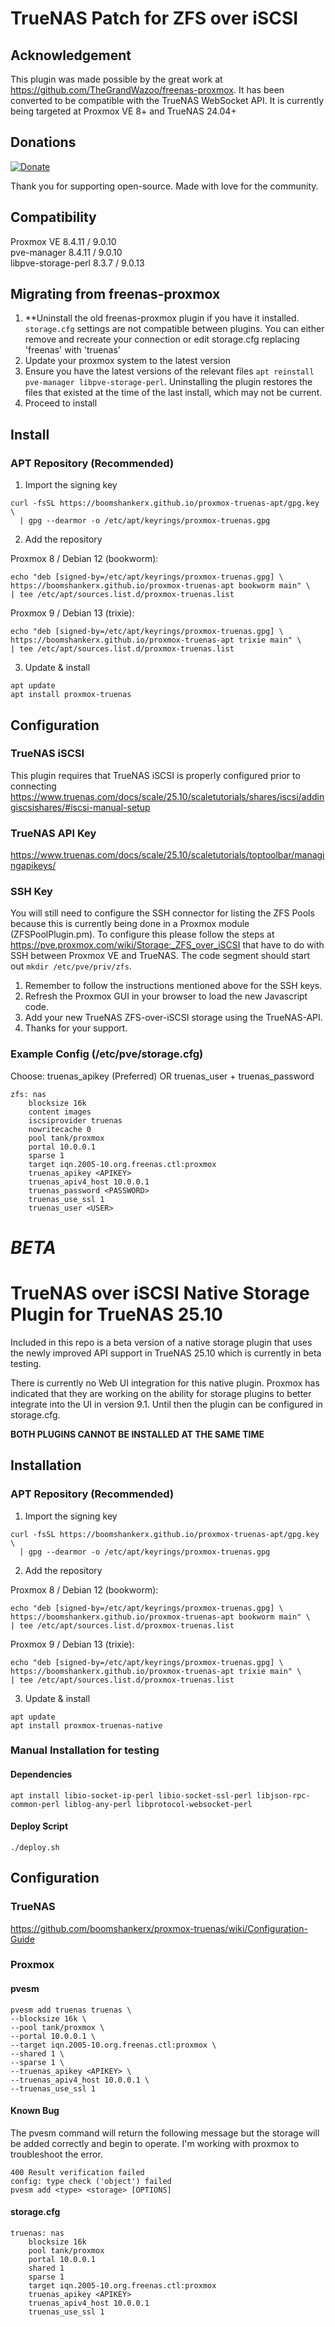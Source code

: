 # TrueNAS Patch for ZFS over iSCSI

## Acknowledgement

This plugin was made possible by the great work at <https://github.com/TheGrandWazoo/freenas-proxmox>. It has been converted to be compatible with the TrueNAS WebSocket API. It is currently being targeted at Proxmox VE 8+ and TrueNAS 24.04+

## Donations

[![Donate](https://img.shields.io/badge/PayPal-Donate-00457C?logo=paypal&logoColor=white)](https://www.paypal.com/donate?hosted_button_id=QZD95HR69R8KA)

Thank you for supporting open-source. Made with love for the community.

## Compatibility

Proxmox VE 8.4.11 / 9.0.10  
pve-manager 8.4.11 / 9.0.10  
libpve-storage-perl 8.3.7 / 9.0.13  

## Migrating from freenas-proxmox

1. **Uninstall the old freenas-proxmox plugin if you have it installed. `storage.cfg` settings are not compatible between plugins. You can either remove and recreate your connection or edit storage.cfg replacing 'freenas' with 'truenas'
3. Update your proxmox system to the latest version
4. Ensure you have the latest versions of the relevant files `apt reinstall pve-manager libpve-storage-perl`. Uninstalling the plugin restores the files that existed at the time of the last install, which may not be current.
5. Proceed to install

## Install

### APT Repository (Recommended)

1. Import the signing key

```
curl -fsSL https://boomshankerx.github.io/proxmox-truenas-apt/gpg.key \
  | gpg --dearmor -o /etc/apt/keyrings/proxmox-truenas.gpg
```

2. Add the repository

Proxmox 8 / Debian 12 (bookworm):

```
echo "deb [signed-by=/etc/apt/keyrings/proxmox-truenas.gpg] \
https://boomshankerx.github.io/proxmox-truenas-apt bookworm main" \
| tee /etc/apt/sources.list.d/proxmox-truenas.list
```

Proxmox 9 / Debian 13 (trixie):

```
echo "deb [signed-by=/etc/apt/keyrings/proxmox-truenas.gpg] \
https://boomshankerx.github.io/proxmox-truenas-apt trixie main" \
| tee /etc/apt/sources.list.d/proxmox-truenas.list
```

3. Update & install

```
apt update
apt install proxmox-truenas
```

## Configuration

### TrueNAS iSCSI

This plugin requires that TrueNAS iSCSI is properly configured prior to connecting
<https://www.truenas.com/docs/scale/25.10/scaletutorials/shares/iscsi/addingiscsishares/#iscsi-manual-setup>

### TrueNAS API Key

<https://www.truenas.com/docs/scale/25.10/scaletutorials/toptoolbar/managingapikeys/>

### SSH Key

You will still need to configure the SSH connector for listing the ZFS Pools because this is currently being done in a Proxmox module (ZFSPoolPlugin.pm). To configure this please follow the steps at <https://pve.proxmox.com/wiki/Storage:_ZFS_over_iSCSI> that have to do with SSH between Proxmox VE and TrueNAS. The code segment should start out `mkdir /etc/pve/priv/zfs`.

1. Remember to follow the instructions mentioned above for the SSH keys.
2. Refresh the Proxmox GUI in your browser to load the new Javascript code.
3. Add your new TrueNAS ZFS-over-iSCSI storage using the TrueNAS-API.
4. Thanks for your support.

### Example Config (/etc/pve/storage.cfg)

Choose: truenas_apikey (Preferred)  OR  truenas_user + truenas_password

```
zfs: nas
    blocksize 16k
    content images
    iscsiprovider truenas
    nowritecache 0
    pool tank/proxmox
    portal 10.0.0.1
    sparse 1
    target iqn.2005-10.org.freenas.ctl:proxmox
    truenas_apikey <APIKEY>
    truenas_apiv4_host 10.0.0.1
    truenas_password <PASSWORD>
    truenas_use_ssl 1
    truenas_user <USER>
```

# *****BETA*****

# TrueNAS over iSCSI Native Storage Plugin for TrueNAS 25.10

Included in this repo is a beta version of a native storage plugin that uses the newly improved API support in TrueNAS 25.10 which is currently in beta testing.

There is currently no Web UI integration for this native plugin. Proxmox has indicated that they are working on the ability for storage plugins to better integrate into the UI in version 9.1. Until then the plugin can be configured in storage.cfg.

**BOTH PLUGINS CANNOT BE INSTALLED AT THE SAME TIME**

## Installation

### APT Repository (Recommended)

1. Import the signing key

```
curl -fsSL https://boomshankerx.github.io/proxmox-truenas-apt/gpg.key \
  | gpg --dearmor -o /etc/apt/keyrings/proxmox-truenas.gpg
```

2. Add the repository

Proxmox 8 / Debian 12 (bookworm):

```
echo "deb [signed-by=/etc/apt/keyrings/proxmox-truenas.gpg] \
https://boomshankerx.github.io/proxmox-truenas-apt bookworm main" \
| tee /etc/apt/sources.list.d/proxmox-truenas.list
```

Proxmox 9 / Debian 13 (trixie):

```
echo "deb [signed-by=/etc/apt/keyrings/proxmox-truenas.gpg] \
https://boomshankerx.github.io/proxmox-truenas-apt trixie main" \
| tee /etc/apt/sources.list.d/proxmox-truenas.list
```

3. Update & install

```
apt update
apt install proxmox-truenas-native
```

### Manual Installation for testing

#### Dependencies

```
apt install libio-socket-ip-perl libio-socket-ssl-perl libjson-rpc-common-perl liblog-any-perl libprotocol-websocket-perl
```

#### Deploy Script

```
./deploy.sh
```

## Configuration

### TrueNAS

<https://github.com/boomshankerx/proxmox-truenas/wiki/Configuration-Guide>

### Proxmox

#### pvesm

```
pvesm add truenas truenas \
--blocksize 16k \
--pool tank/proxmox \
--portal 10.0.0.1 \
--target iqn.2005-10.org.freenas.ctl:proxmox \
--shared 1 \
--sparse 1 \
--truenas_apikey <APIKEY> \
--truenas_apiv4_host 10.0.0.1 \
--truenas_use_ssl 1
```

#### Known Bug

The pvesm command will return the following message but the storage will be added correctly and begin to operate. I'm working with proxmox to troubleshoot the error.

```
400 Result verification failed
config: type check ('object') failed
pvesm add <type> <storage> [OPTIONS]
```

#### storage.cfg

```
truenas: nas
    blocksize 16k
    pool tank/proxmox
    portal 10.0.0.1
    shared 1
    sparse 1
    target iqn.2005-10.org.freenas.ctl:proxmox
    truenas_apikey <APIKEY>
    truenas_apiv4_host 10.0.0.1
    truenas_use_ssl 1
```

